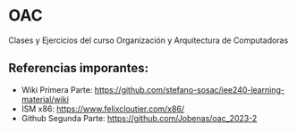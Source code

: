 # OAC
Clases y Ejercicios del curso Organización y Arquitectura de Computadoras


## Referencias imporantes: 
- Wiki Primera Parte: https://github.com/stefano-sosac/iee240-learning-material/wiki
- ISM x86: https://www.felixcloutier.com/x86/
- Github Segunda Parte: https://github.com/Jobenas/oac_2023-2
